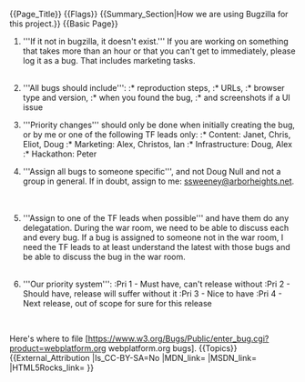 {{Page_Title}}
{{Flags}}
{{Summary_Section|How we are using Bugzilla for this project.}}
{{Basic Page}}
1. '''If it not in bugzilla, it doesn't exist.'''  If you are working on something that takes more than an hour or that you can't get to immediately, please log it as a bug.  That includes marketing tasks.<br /><br />
2. '''All bugs should include''': 
:* reproduction steps, 
:* URLs, 
:* browser type and version, 
:* when you found the bug, 
:* and screenshots if a UI issue

3.  '''Priority changes''' should only be done when initially creating the bug, or by me or one of the following TF leads only:
:* Content: Janet, Chris, Eliot, Doug
:* Marketing: Alex, Christos, Ian
:* Infrastructure: Doug, Alex
:* Hackathon: Peter

4. '''Assign all bugs to someone specific''', and not Doug Null and not a group in general.  If in doubt, assign to me: ssweeney@arborheights.net.  
<br /><br />
5. '''Assign to one of the TF leads when possible''' and have them do any delegatation.  During the war room, we need to be able to discuss each and every bug.  If a bug is assigned to someone not in the war room, I need the TF leads to at least understand the latest with those bugs and be able to discuss the bug in the war room.
<br /><br />
6. '''Our priority system''': 
:Pri 1 - Must have, can't release without
:Pri 2 - Should have, release will suffer without it
:Pri 3 - Nice to have
:Pri 4 - Next release, out of scope for sure for this release
<br />

Here's where to file [https://www.w3.org/Bugs/Public/enter_bug.cgi?product=webplatform.org webplatform.org bugs].
{{Topics}}
{{External_Attribution
|Is_CC-BY-SA=No
|MDN_link=
|MSDN_link=
|HTML5Rocks_link=
}}
